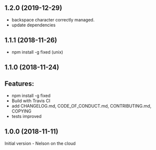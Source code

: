## 1.2.0 (2019-12-29)

 * backspace character correctly managed.
 * update dependencies


## 1.1.1 (2018-11-26)

 * npm install -g fixed (unix)

## 1.1.0 (2018-11-24)

Features:
---------

  * npm install -g fixed
  * Build with Travis CI
  * add CHANGELOG.md, CODE_OF_CONDUCT.md, CONTRIBUTING.md, COPYING
  * tests improved


## 1.0.0 (2018-11-11)

Initial version - Nelson on the cloud
